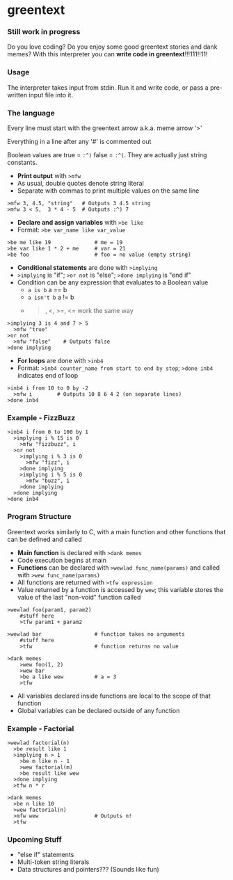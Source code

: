 # greentext

### Still work in progress

Do you love coding? Do you enjoy some good greentext stories and dank memes? With this interpreter you can **write code in greentext**!!!111!!11!

### Usage

The interpreter takes input from stdin. Run it and write code, or pass a pre-written input file into it.

### The language

Every line must start with the greentext arrow a.k.a. meme arrow '>'

Everything in a line after any '#' is commented out

Boolean values are true = `:^)` false = `:^(`. They are actually just string constants.

- **Print output** with `>mfw`
- As usual, double quotes denote string literal
- Separate with commas to print multiple values on the same line
````
>mfw 3, 4.5, "string"   # Outputs 3 4.5 string
>mfw 3 < 5,  3 * 4 - 5  # Outputs :^) 7
````
- **Declare and assign variables** with `>be like`
- Format: `>be var_name like var_value`
````
>be me like 19              # me = 19
>be var like 1 * 2 + me     # var = 21
>be foo                     # foo = no value (empty string)

````
- **Conditional statements** are done with `>implying`
- `>implying` is "if"; `>or not` is "else"; `>done implying` is "end if"
- Condition can be any expression that evaluates to a Boolean value
  - `a is b` a == b
  - `a isn't b` a != b
  - >, <, >=, <= work the same way
````
>implying 3 is 4 and 7 > 5
  >mfw "true"
>or not
  >mfw "false"    # Outputs false
>done implying
````
- **For loops** are done with `>inb4`
- Format: `>inb4 counter_name from start to end by step`; `>done inb4` indicates end of loop
````
>inb4 i from 10 to 0 by -2
  >mfw i        # Outputs 10 8 6 4 2 (on separate lines)
>done inb4
````

### Example - FizzBuzz

````
>inb4 i from 0 to 100 by 1
  >implying i % 15 is 0
    >mfw "fizzbuzz", i
  >or not
    >implying i % 3 is 0
      >mfw "fizz", i
    >done implying
    >implying i % 5 is 0
      >mfw "buzz", i
    >done implying
  >done implying
>done inb4
````

### Program Structure

Greentext works similarly to C, with a main function and other functions that can be defined and called

- **Main function** is declared with `>dank memes`
- Code execution begins at main
- **Functions** can be declared with `>wewlad func_name(params)` and called with `>wew func_name(params)`
- All functions are returned with `>tfw expression`
- Value returned by a function is accessed by `wew`; this variable stores the value of the last "non-void" function called

````
>wewlad foo(param1, param2)
    #stuff here
    >tfw param1 + param2

>wewlad bar                 # function takes no arguments
    #stuff here
    >tfw                    # function returns no value

>dank memes
    >wew foo(1, 2)
    >wew bar
    >be a like wew          # a = 3
    >tfw
````
- All variables declared inside functions are local to the scope of that function
- Global variables can be declared outside of any function

### Example - Factorial

````
>wewlad factorial(n)
  >be result like 1
  >implying n > 1
    >be m like n - 1
    >wew factorial(m)
    >be result like wew
  >done implying
  >tfw n * r

>dank memes
  >be n like 10
  >wew factorial(n)
  >mfw wew                  # Outputs n!
  >tfw
````

### Upcoming Stuff
- "else if" statements
- Multi-token string literals
- Data structures and pointers??? (Sounds like fun)
